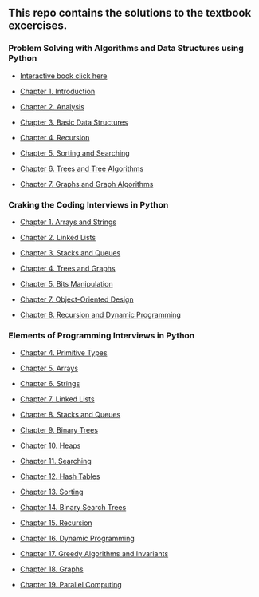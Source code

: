 ## This repo contains the solutions to the textbook excercises. 

### Problem Solving with Algorithms and Data Structures using Python

+ [Interactive book click here](https://runestone.academy/runestone/books/published/pythonds/index.html)

+ [Chapter 1. Introduction](https://github.com/JuntaoDong/Textbook/blob/master/Problem%20Solving%20with%20Algorithms%20and%20Data%20Structures%20using%20Python/Chap1.ipynb)

+ [Chapter 2. Analysis](https://github.com/JuntaoDong/Textbook/blob/master/Problem%20Solving%20with%20Algorithms%20and%20Data%20Structures%20using%20Python/Chap2.ipynb)

+ [Chapter 3. Basic Data Structures](https://github.com/JuntaoDong/Textbook/blob/master/Problem%20Solving%20with%20Algorithms%20and%20Data%20Structures%20using%20Python/Chap3.ipynb)

+ [Chapter 4. Recursion](https://github.com/JuntaoDong/Textbook/blob/master/Problem%20Solving%20with%20Algorithms%20and%20Data%20Structures%20using%20Python/Chap4.ipynb)

+ [Chapter 5. Sorting and Searching](https://github.com/JuntaoDong/Textbook/blob/master/Problem%20Solving%20with%20Algorithms%20and%20Data%20Structures%20using%20Python/Chap5.ipynb)

+ [Chapter 6. Trees and Tree Algorithms](https://github.com/JuntaoDong/Textbook/blob/master/Problem%20Solving%20with%20Algorithms%20and%20Data%20Structures%20using%20Python/Chap6.ipynb)

+ [Chapter 7. Graphs and Graph Algorithms](https://github.com/JuntaoDong/Textbook/blob/master/Problem%20Solving%20with%20Algorithms%20and%20Data%20Structures%20using%20Python/Chap7.ipynb)

### Craking the Coding Interviews in Python

+ [Chapter 1. Arrays and Strings](https://github.com/JuntaoDong/Textbook/blob/master/Cracking%20the%20Coding%20Interview/1.%20Arrays%20and%20Strings.ipynb)

+ [Chapter 2. Linked Lists](https://github.com/JuntaoDong/Textbook/blob/master/Cracking%20the%20Coding%20Interview/2.%20Linked%20Lists.ipynb)

+ [Chapter 3. Stacks and Queues](https://github.com/JuntaoDong/Textbook/blob/master/Cracking%20the%20Coding%20Interview/3.%20Stacks%20and%20Queues.ipynb)

+ [Chapter 4. Trees and Graphs](https://github.com/JuntaoDong/Textbook/blob/master/Cracking%20the%20Coding%20Interview/4.%20Trees%20and%20Graphs.ipynb)

+ [Chapter 5. Bits Manipulation](https://github.com/JuntaoDong/Textbook/blob/master/Cracking%20the%20Coding%20Interview/5.%20Bit%20Manipulation.ipynb)

+ [Chapter 7. Object-Oriented Design](https://github.com/JuntaoDong/Textbook/blob/master/Cracking%20the%20Coding%20Interview/7.%20Object-Oriented%20Design.ipynb)

+ [Chapter 8. Recursion and Dynamic Programming](https://github.com/JuntaoDong/Textbook/blob/master/Cracking%20the%20Coding%20Interview/8.%20Recursion%20and%20Dynamic%20Programming.ipynb)

### Elements of Programming Interviews in Python

+ [Chapter 4. Primitive Types](https://github.com/JuntaoDong/Textbook/blob/master/Elements%20of%20Programming%20Interviews%20in%20Python/Chap4.%20Primitive%20Types.ipynb)

+ [Chapter 5. Arrays](https://github.com/JuntaoDong/Textbook/blob/master/Elements%20of%20Programming%20Interviews%20in%20Python/Chap5.%20Arrays.ipynb)

+ [Chapter 6. Strings](https://github.com/JuntaoDong/Textbook/blob/master/Elements%20of%20Programming%20Interviews%20in%20Python/Chap6.%20Strings.ipynb)

+ [Chapter 7. Linked Lists]()

+ [Chapter 8. Stacks and Queues]()

+ [Chapter 9. Binary Trees]()

+ [Chapter 10. Heaps]()

+ [Chapter 11. Searching]()

+ [Chapter 12. Hash Tables]()

+ [Chapter 13. Sorting]()

+ [Chapter 14. Binary Search Trees]()

+ [Chapter 15. Recursion]()

+ [Chapter 16. Dynamic Programming]()

+ [Chapter 17. Greedy Algorithms and Invariants]()

+ [Chapter 18. Graphs]()

+ [Chapter 19. Parallel Computing]()